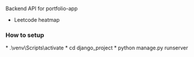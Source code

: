 Backend API for portfolio-app
* Leetcode heatmap 
<h3>How to setup</h3>
*  .\venv\Scripts\activate
*  cd django_project
*  python manage.py runserver 